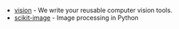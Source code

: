 - [vision](https://github.com/roboflow/supervision) - We write your reusable computer vision tools.
- [scikit-image](https://github.com/scikit-image/scikit-image) - Image processing in Python
